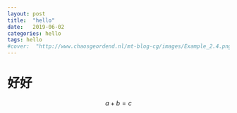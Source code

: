 ```yaml
---
layout: post
title:  "hello"
date:   2019-06-02
categories: hello
tags: hello
#cover:  "http://www.chaosgeordend.nl/mt-blog-cg/images/Example_2.4.png"
---
```


# 好好

$$a+b=c$$
